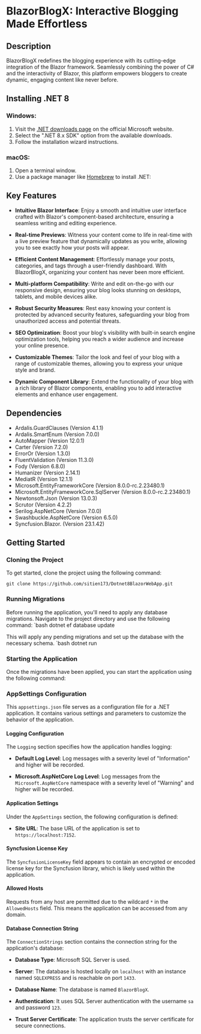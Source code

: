 # BlazorBlogX: Interactive Blogging Made Effortless

## Description

BlazorBlogX redefines the blogging experience with its cutting-edge integration of the Blazor framework. Seamlessly combining the power of C# and the interactivity of Blazor, this platform empowers bloggers to create dynamic, engaging content like never before.

## Installing .NET 8

### Windows:

1. Visit the [.NET downloads page](https://dotnet.microsoft.com/download) on the official Microsoft website.
2. Select the ".NET 8.x SDK" option from the available downloads.
3. Follow the installation wizard instructions.

### macOS:

1. Open a terminal window.
2. Use a package manager like [Homebrew](https://brew.sh/) to install .NET:

## Key Features

- **Intuitive Blazor Interface**: Enjoy a smooth and intuitive user interface crafted with Blazor's component-based architecture, ensuring a seamless writing and editing experience.

- **Real-time Previews**: Witness your content come to life in real-time with a live preview feature that dynamically updates as you write, allowing you to see exactly how your posts will appear.

- **Efficient Content Management**: Effortlessly manage your posts, categories, and tags through a user-friendly dashboard. With BlazorBlogX, organizing your content has never been more efficient.

- **Multi-platform Compatibility**: Write and edit on-the-go with our responsive design, ensuring your blog looks stunning on desktops, tablets, and mobile devices alike.

- **Robust Security Measures**: Rest easy knowing your content is protected by advanced security features, safeguarding your blog from unauthorized access and potential threats.

- **SEO Optimization**: Boost your blog's visibility with built-in search engine optimization tools, helping you reach a wider audience and increase your online presence.

- **Customizable Themes**: Tailor the look and feel of your blog with a range of customizable themes, allowing you to express your unique style and brand.

- **Dynamic Component Library**: Extend the functionality of your blog with a rich library of Blazor components, enabling you to add interactive elements and enhance user engagement.

## Dependencies

- Ardalis.GuardClauses (Version 4.1.1)
- Ardalis.SmartEnum (Version 7.0.0)
- AutoMapper (Version 12.0.1)
- Carter (Version 7.2.0)
- ErrorOr (Version 1.3.0)
- FluentValidation (Version 11.3.0)
- Fody (Version 6.8.0)
- Humanizer (Version 2.14.1)
- MediatR (Version 12.1.1)
- Microsoft.EntityFrameworkCore (Version 8.0.0-rc.2.23480.1)
- Microsoft.EntityFrameworkCore.SqlServer (Version 8.0.0-rc.2.23480.1)
- Newtonsoft.Json (Version 13.0.3)
- Scrutor (Version 4.2.2)
- Serilog.AspNetCore (Version 7.0.0)
- Swashbuckle.AspNetCore (Version 6.5.0)
- Syncfusion.Blazor. (Version 23.1.42)
## Getting Started

### Cloning the Project
To get started, clone the project using the following command:

`git clone https://github.com/sitien173/Dotnet8BlazorWebApp.git`

### Running Migrations
Before running the application, you'll need to apply any database migrations. Navigate to the project directory and use the following command:
`bash
dotnet ef database update

This will apply any pending migrations and set up the database with the necessary schema.
`bash
dotnet run


### Starting the Application
Once the migrations have been applied, you can start the application using the following command:


### AppSettings Configuration

This `appsettings.json` file serves as a configuration file for a .NET application. It contains various settings and parameters to customize the behavior of the application.

#### Logging Configuration

The `Logging` section specifies how the application handles logging:

- **Default Log Level**: Log messages with a severity level of "Information" and higher will be recorded.

- **Microsoft.AspNetCore Log Level**: Log messages from the `Microsoft.AspNetCore` namespace with a severity level of "Warning" and higher will be recorded.

#### Application Settings

Under the `AppSettings` section, the following configuration is defined:

- **Site URL**: The base URL of the application is set to `https://localhost:7152`.

#### Syncfusion License Key

The `SyncfusionLicenseKey` field appears to contain an encrypted or encoded license key for the Syncfusion library, which is likely used within the application.

#### Allowed Hosts

Requests from any host are permitted due to the wildcard `*` in the `AllowedHosts` field. This means the application can be accessed from any domain.

#### Database Connection String

The `ConnectionStrings` section contains the connection string for the application's database:

- **Database Type**: Microsoft SQL Server is used.

- **Server**: The database is hosted locally on `localhost` with an instance named `SQLEXPRESS` and is reachable on port `1433`.

- **Database Name**: The database is named `BlazorBlogX`.

- **Authentication**: It uses SQL Server authentication with the username `sa` and password `123`.

- **Trust Server Certificate**: The application trusts the server certificate for secure connections.

